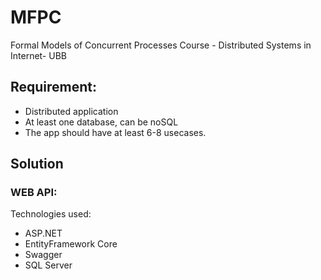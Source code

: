# MFPC
Formal Models of Concurrent Processes Course - Distributed Systems in Internet- UBB

## Requirement: ##
* Distributed application
* At least one database, can be noSQL
* The app should have at least 6-8 usecases.

## Solution ##

### WEB API: ###

Technologies used: 
* ASP.NET 
* EntityFramework Core
* Swagger
* SQL Server
